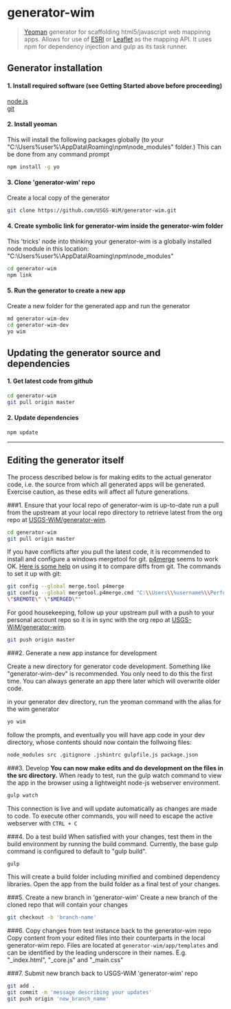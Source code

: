# generator-wim

> [Yeoman](http://yeoman.io) generator for scaffolding html5/javascript web mappinng apps.  Allows for use of [ESRI](https://developers.arcgis.com/javascript/) or [Leaflet](http://leafletjs.com/) as the mapping API.   It uses npm for dependency injection and gulp as its task runner.


## Generator installation

#### 1.  Install required software (see Getting Started above before proceeding)
[node.js](http://nodejs.org)  
[git](https://windows.github.com/)

#### 2.  Install yeoman
This will install the following packages globally (to your "C:\Users\%user%\AppData\Roaming\npm\node_modules" folder.)  This can be done from any command prompt

```bash
npm install -g yo
```

#### 3.  Clone 'generator-wim' repo
Create a local copy of the generator

```bash
git clone https://github.com/USGS-WiM/generator-wim.git
```

#### 4.  Create symbolic link for generator-wim inside the generator-wim folder
This 'tricks' node into thinking your generator-wim is a globally installed node module in this location: "C:\Users\%user%\AppData\Roaming\npm\node_modules"

```bash
cd generator-wim
npm link
```

#### 5.  Run the generator to create a new app
Create a new folder for the generated app and run the generator

```bash
md generator-wim-dev
cd generator-wim-dev
yo wim
```

## Updating the generator source and dependencies

#### 1.  Get latest code from github
```bash
cd generator-wim
git pull origin master
```
#### 2.  Update dependencies
```bash
npm update
```

---
## Editing the generator itself
The process described below is for making edits to the actual generator code, i.e. the source from which all generated apps will be generated. Exercise caution, as these edits will affect all future generations.

###1. Ensure that your local repo of generator-wim is up-to-date
run a pull  from the upstream at your local repo directory to retrieve latest from the org repo at [USGS-WiM/generator-wim](https://github.com/USGS-WiM/generator-wim).
```bash
cd generator-wim
git pull origin master
```

If you have conflicts after you pull the latest code, it is recommended to install and configure a windows mergetool for git.   [p4merge](http://www.perforce.com/product/components/perforce-visual-merge-and-diff-tools) seems to work OK.  [Here is some help](http://www.perforce.com/perforce/doc.current/manuals/p4v/merging_files.html) on using it to compare diffs from git.  The commands to set it up with git:
```bash
git config --global merge.tool p4merge
git config --global mergetool.p4merge.cmd "C:\\Users\\%username%\\Perforce\\p4merge.exe \"$BASE\" \"$LOCAL\"
\"$REMOTE\" \"$MERGED\""
```

 For good housekeeping, follow up your upstream pull with a push to your personal account repo so it is in sync with the org repo at [USGS-WiM/generator-wim](https://github.com/USGS-WiM/generator-wim).

```bash
git push origin master
```

###2. Generate a new app instance for development

Create a new directory for generator code development. Something like "generator-wim-dev" is recommended. You only need to do this the first time. You can always generate an app there later which will overwrite older code.

in your generator dev directory, run the yeoman command with the alias for the wim generator
```bash
yo wim
```
follow the prompts, and eventually you will have app code in your dev directory, whose contents should now contain the follwoing files:
```bash
node_modules src .gitignore .jshintrc gulpfile.js package.json
```

###3. Develop
**You can now make edits and do development on the files in the src directory.** When ready to test, run the gulp watch command to view the app in the browser using a  lightweight node-js webserver environment.
```bash
gulp watch
```
This connection is live and will update automatically as changes are made to code. To execute other commands, you will need to escape the active webserver with `CTRL + C`

###4. Do a test build
When satisfied with your changes, test them in the build environment by running the build command. Currently, the base gulp command is configured to default to "gulp build".
```bash
gulp
```
This will create a build folder including minified and combined dependency libraries. Open the app from the build folder as a final test of your changes.

###5. Create a new branch in 'generator-wim'
Create a new branch of the cloned repo that will contain your changes
```bash
git checkout -b 'branch-name'
```

###6. Copy changes from test instance back to the generator-wim repo
Copy content from your edited files into their counterparts in the local generator-wim repo. Files are located at `generator-wim/app/templates` and can be identified by the leading underscore in their names. E.g. "_index.html", "_core.js" and "_main.css"

###7. Submit new branch back to USGS-WiM 'generator-wim' repo
```bash
git add .
git commit -m 'message describing your updates'
git push origin 'new_branch_name'
```